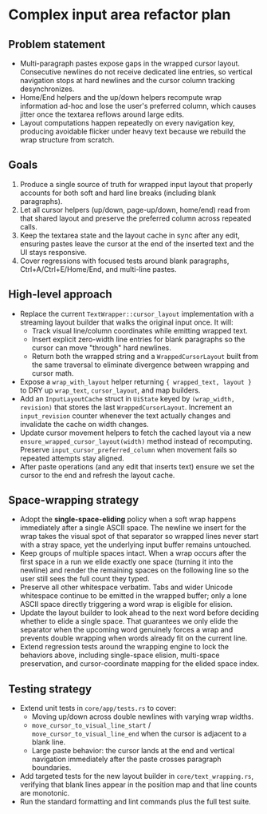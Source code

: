 # Complex input area refactor plan

## Problem statement
- Multi-paragraph pastes expose gaps in the wrapped cursor layout. Consecutive newlines do not receive dedicated line entries, so vertical navigation stops at hard newlines and the cursor column tracking desynchronizes.
- Home/End helpers and the up/down helpers recompute wrap information ad-hoc and lose the user's preferred column, which causes jitter once the textarea reflows around large edits.
- Layout computations happen repeatedly on every navigation key, producing avoidable flicker under heavy text because we rebuild the wrap structure from scratch.

## Goals
1. Produce a single source of truth for wrapped input layout that properly accounts for both soft and hard line breaks (including blank paragraphs).
2. Let all cursor helpers (up/down, page-up/down, home/end) read from that shared layout and preserve the preferred column across repeated calls.
3. Keep the textarea state and the layout cache in sync after any edit, ensuring pastes leave the cursor at the end of the inserted text and the UI stays responsive.
4. Cover regressions with focused tests around blank paragraphs, Ctrl+A/Ctrl+E/Home/End, and multi-line pastes.

## High-level approach
- Replace the current `TextWrapper::cursor_layout` implementation with a streaming layout builder that walks the original input once. It will:
  - Track visual line/column coordinates while emitting wrapped text.
  - Insert explicit zero-width line entries for blank paragraphs so the cursor can move "through" hard newlines.
  - Return both the wrapped string and a `WrappedCursorLayout` built from the same traversal to eliminate divergence between wrapping and cursor math.
- Expose a `wrap_with_layout` helper returning `{ wrapped_text, layout }` to DRY up `wrap_text`, `cursor_layout`, and map builders.
- Add an `InputLayoutCache` struct in `UiState` keyed by `(wrap_width, revision)` that stores the last `WrappedCursorLayout`. Increment an `input_revision` counter whenever the text actually changes and invalidate the cache on width changes.
- Update cursor movement helpers to fetch the cached layout via a new `ensure_wrapped_cursor_layout(width)` method instead of recomputing. Preserve `input_cursor_preferred_column` when movement fails so repeated attempts stay aligned.
- After paste operations (and any edit that inserts text) ensure we set the cursor to the end and refresh the layout cache.

## Space-wrapping strategy
- Adopt the **single-space-eliding** policy when a soft wrap happens immediately after a single ASCII space. The newline we insert for the wrap takes the visual spot of that separator so wrapped lines never start with a stray space, yet the underlying input buffer remains untouched.
- Keep groups of multiple spaces intact. When a wrap occurs after the first space in a run we elide exactly one space (turning it into the newline) and render the remaining spaces on the following line so the user still sees the full count they typed.
- Preserve all other whitespace verbatim. Tabs and wider Unicode whitespace continue to be emitted in the wrapped buffer; only a lone ASCII space directly triggering a word wrap is eligible for elision.
- Update the layout builder to look ahead to the next word before deciding whether to elide a single space. That guarantees we only elide the separator when the upcoming word genuinely forces a wrap and prevents double wrapping when words already fit on the current line.
- Extend regression tests around the wrapping engine to lock the behaviors above, including single-space elision, multi-space preservation, and cursor-coordinate mapping for the elided space index.

## Testing strategy
- Extend unit tests in `core/app/tests.rs` to cover:
  - Moving up/down across double newlines with varying wrap widths.
  - `move_cursor_to_visual_line_start` / `move_cursor_to_visual_line_end` when the cursor is adjacent to a blank line.
  - Large paste behavior: the cursor lands at the end and vertical navigation immediately after the paste crosses paragraph boundaries.
- Add targeted tests for the new layout builder in `core/text_wrapping.rs`, verifying that blank lines appear in the position map and that line counts are monotonic.
- Run the standard formatting and lint commands plus the full test suite.
